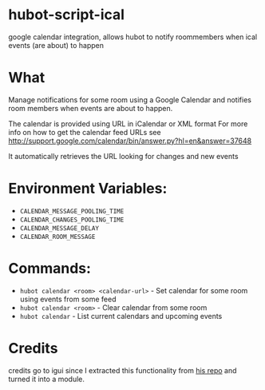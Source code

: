 hubot-script-ical
=================

google calendar integration, allows hubot to notify roommembers when ical events (are about) to happen 

# What 

Manage notifications for some room using a Google Calendar and notifies
room members when events are about to happen.

The calendar is provided using URL in iCalendar or XML format
For more info on how to get the calendar feed URLs see
http://support.google.com/calendar/bin/answer.py?hl=en&answer=37648

It automatically retrieves the URL looking for changes and new events

# Environment Variables:

- `CALENDAR_MESSAGE_POOLING_TIME`
- `CALENDAR_CHANGES_POOLING_TIME`
- `CALENDAR_MESSAGE_DELAY`
- `CALENDAR_ROOM_MESSAGE`

# Commands:

- `hubot calendar <room> <calendar-url>` - Set calendar for some room using events from some feed
- `hubot calendar <room>` - Clear calendar from some room
- `hubot calendar` - List current calendars and upcoming events

# Credits

credits go to igui since I extracted this functionality from [his repo](https://github.com/igui/cubot-hipchat) and turned it into a module.

